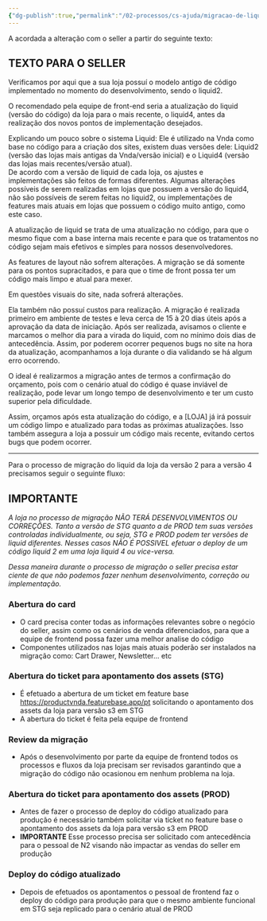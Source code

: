 ```yaml
---
{"dg-publish":true,"permalink":"/02-processos/cs-ajuda/migracao-de-liquid/","tags":["gardenEntry"],"noteIcon":"","created":"2024-10-09T16:52:26.945-03:00","updated":"2024-10-09T20:58:17.720-03:00"}
---
```


A acordada a alteração com o seller a partir do seguinte texto:

## TEXTO PARA O SELLER

Verificamos por aqui que a sua loja possuí o modelo antigo de código implementado no momento do desenvolvimento, sendo o liquid2.

O recomendado pela equipe de front-end seria a atualização do liquid (versão do código) da loja para o mais recente, o liquid4, antes da realização dos novos pontos de implementação desejados.

Explicando um pouco sobre o sistema Liquid: Ele é utilizado na Vnda como base no código para a criação dos sites, existem duas versões dele: Liquid2 (versão das lojas mais antigas da Vnda/versão inicial) e o Liquid4 (versão das lojas mais recentes/versão atual).  
De acordo com a versão de liquid de cada loja, os ajustes e implementações são feitos de formas diferentes. Algumas alterações possíveis de serem realizadas em lojas que possuem a versão do liquid4, não são possíveis de serem feitas no liquid2, ou implementações de features mais atuais em lojas que possuem o código muito antigo, como este caso.

A atualização de liquid se trata de uma atualização no código, para que o mesmo fique com a base interna mais recente e para que os tratamentos no código sejam mais efetivos e simples para nossos desenvolvedores.

As features de layout não sofrem alterações. A migração se dá somente para os pontos supracitados, e para que o time de front possa ter um código mais limpo e atual para mexer.

Em questões visuais do site, nada sofrerá alterações.

Ela também não possuí custos para realização.
A migração é realizada primeiro em ambiente de testes e leva cerca de 15 à 20 dias úteis após a aprovação da data de iniciação.
Após ser realizada, avisamos o cliente e marcamos o melhor dia para a virada do liquid, com no mínimo dois dias de antecedência. Assim, por poderem ocorrer pequenos bugs no site na hora da atualização, acompanhamos a loja durante o dia validando se há algum erro ocorrendo.

O ideal é realizarmos a migração antes de termos a confirmação do orçamento, pois com o cenário atual do código é quase inviável de realização, pode levar um longo tempo de desenvolvimento e ter um custo superior pela dificuldade.  

Assim, orçamos após esta atualização do código, e a LOJA já irá possuir um código limpo e atualizado para todas as próximas atualizações. Isso também assegura a loja a possuir um código mais recente, evitando certos bugs que podem ocorrer.

***

Para o processo de migração do liquid da loja da versão 2 para a versão 4 precisamos seguir o seguinte fluxo:  

## IMPORTANTE

*A loja no processo de migração NÃO TERÁ DESENVOLVIMENTOS OU CORREÇÕES.
Tanto a versão de STG quanto a de PROD tem suas versões controladas individualmente, ou seja, STG e PROD podem ter versões de liquid diferentes.
Nesses casos NÃO É POSSIVEL efetuar o deploy de um código liquid 2 em uma loja liquid 4 ou vice-versa.*

*Dessa maneira durante o processo de migração o seller precisa estar ciente de que não podemos fazer nenhum desenvolvimento, correção ou implementação.*

### Abertura do card
- O card precisa conter todas as informações relevantes sobre o negócio do seller, assim como os cenários de venda diferenciados, para que a equipe de frontend possa fazer uma melhor analise do código
- Componentes utilizados nas lojas mais atuais poderão ser instalados na migração como: Cart Drawer, Newsletter... etc

### Abertura do ticket para apontamento dos assets (STG) 
- É efetuado a abertura de um ticket em feature base https://productvnda.featurebase.app/pt solicitando o apontamento dos assets da loja para versão s3 em STG
- A abertura do ticket é feita pela equipe de frontend

### Review da migração
- Após o desenvolvimento por parte da equipe de frontend todos os processos e fluxos da loja precisam ser revisados garantindo que a migração do código não ocasionou em nenhum problema na loja.


### Abertura do ticket para apontamento dos assets (PROD) 
- Antes de fazer o processo de deploy do código atualizado para produção é necessário também solicitar via ticket no feature base o apontamento dos assets da loja para versão s3 em PROD
- **IMPORTANTE** Esse processo precisa ser solicitado com antecedência para o pessoal de N2 visando não impactar as vendas do seller em produção

### Deploy do código atualizado
- Depois de efetuados os apontamentos o pessoal de frontend faz o deploy do código para produção para que o mesmo ambiente funcional em STG seja replicado para o cenário atual de PROD